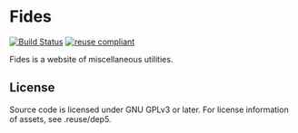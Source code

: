 <!--
SPDX-FileCopyrightText: 2019 Tuomas Siipola
SPDX-License-Identifier: GPL-3.0-or-later
-->

# Fides

[![Build Status](https://travis-ci.org/siiptuo/fides.svg?branch=master)](https://travis-ci.org/siiptuo/fides)
[![reuse compliant](https://reuse.software/badge/reuse-compliant.svg)](https://reuse.software)

Fides is a website of miscellaneous utilities.

## License

Source code is licensed under GNU GPLv3 or later.
For license information of assets, see .reuse/dep5.
